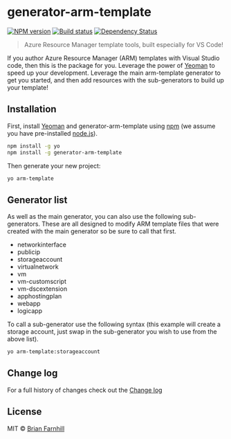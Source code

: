 # generator-arm-template

[![NPM version][npm-image]][npm-url] [![Build status][appveyor-image]][appveyor-url]
 [![Dependency Status][daviddm-image]][daviddm-url]
> Azure Resource Manager template tools, built especially for VS Code!

If you author Azure Resource Manager (ARM) templates with Visual Studio code, then
this is the package for you. Leverage the power of [Yeoman](http://yeoman.io) to speed
up your development. Leverage the main arm-template generator to get you started, and
then add resources with the sub-generators to build up your template!

## Installation

First, install [Yeoman](http://yeoman.io) and generator-arm-template using [npm](https://www.npmjs.com/) (we assume you have pre-installed [node.js](https://nodejs.org/)).

```bash
npm install -g yo
npm install -g generator-arm-template
```

Then generate your new project:

```bash
yo arm-template
```

## Generator list

As well as the main generator, you can also use the following sub-generators. These
are all designed to modify ARM template files that were created with the main generator
so be sure to call that first.

* networkinterface
* publicip
* storageaccount
* virtualnetwork
* vm
* vm-customscript
* vm-dscextension
* apphostingplan
* webapp
* logicapp

To call a sub-generator use the following syntax (this example will create a
storage account, just swap in the sub-generator you wish to use from the
above list).

```bash
yo arm-template:storageaccount
```

## Change log

For a full history of changes check out the [Change log](CHANGELOG.md)

## License

MIT © [Brian Farnhill](http://brianfarnhill.com)

[npm-image]: https://badge.fury.io/js/generator-arm-template.svg
[npm-url]: https://npmjs.org/package/generator-arm-template
[daviddm-image]: https://david-dm.org/BrianFarnhill/generator-arm-template.svg?theme=shields.io
[daviddm-url]: https://david-dm.org/BrianFarnhill/generator-arm-template
[appveyor-image]: https://ci.appveyor.com/api/projects/status/jfhys9pjk393q445?svg=true
[appveyor-url]: https://ci.appveyor.com/project/BrianFarnhill/generator-arm-template
